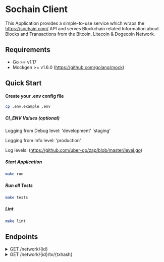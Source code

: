 # Sochain Client

This Application provides a simple-to-use service which wraps the https://sochain.com/ API and serves Blockchain related Information about Blocks and Transactions from the Bitcoin, Litecoin & Dogecoin Network.

## Requirements
- Go >= v1.17
- Mockgen >= v1.6.0 (https://github.com/golang/mock)

## Quick Start

#### Create your .env config file
```bash
cp .env.example .env
```

##### CI_ENV Values (optional)
Logging from Debug level:
'development'
'staging'

Logging from Info level:
'production'

Log levels: (https://github.com/uber-go/zap/blob/master/level.go)

##### Start Application
```bash
make run
```

##### Run all Tests
```bash
make tests
```

##### Lint
```bash
make lint
```

## Endpoints

<details><summary>GET /network/{id} </summary>
<p>

### Description:

Returns the latest block of choosen network {id} including the last 10 transactions.

Optional a specific block can be fetched by providing either the **height** of a block or its **blockhash**.
NOTE: Timestamps are formatted in **RFC3339** for increased readability, unification & timezone informations. (https://datatracker.ietf.org/doc/html/rfc3339)

### Parameters:
Content-Type: **application/json**

**Path Param:**
*required*
Name: *id*
Type: string
Values: 'BTC', 'LTC', 'DOGE'

**Query:**
*optional*
Name: *blockhash*
Type: string
Desc: Has to be a valid SHA-256 blockhash of the corresponding network.
Example BTC Blockhash: "00000000000000000008fa3759141044ae3db1e6ec222e114651354f58d5cc42"

**Query:**
*optional*
Name: *height*
Type: int
Desc: Has to be a valid block height of the corresponding network.
Example: 729446


### Request example
curl --location --request GET 'http://localhost:8080/network/btc'

### Example Response Body:

```json
{
    "blocknumber": 729576,
    "timestamp": "2022-03-29T18:00:12+02:00",
    "previoushash": "00000000000000000002468013524b804a49edc02e2100772d046f010006699c",
    "nexthash": "",
    "size": 1385079,
    "transactions": [
        {
            "txid": "b09201c3df876de5e785ed8cec6b6ef83e9f00228959ecb015d3a0dfc48edf08",
            "time": "2022-03-29T18:00:12+02:00",
            "fee": "0.0",
            "sent_value": "6.32374561"
        },
        {
            "txid": "6f86fe618a57bcc98e89270b41a4bb9aa8ca32614eab768b153d558fecacf01f",
            "time": "2022-03-29T18:00:12+02:00",
            "fee": "0.00047750",
            "sent_value": "0.06531446"
        },
        {
            "txid": "1e1784fa064b42377c5c4a31437a162125b8fcfcd6beb08173b66a7346163fbe",
            "time": "2022-03-29T18:00:12+02:00",
            "fee": "0.00040200",
            "sent_value": "1.39669721"
        },
        {
            "txid": "5d8c46f7ff3957e20d4bc5359b03f87b9bb5e7cd032c17bbf4cf6f9043453fa6",
            "time": "2022-03-29T18:00:12+02:00",
            "fee": "0.00045000",
            "sent_value": "0.00345129"
        },
        {
            "txid": "87d67b541dea2d719e95402dc15e821fdd117c7c2a491b4572dddf54519cc321",
            "time": "2022-03-29T18:00:12+02:00",
            "fee": "0.00062400",
            "sent_value": "0.02982970"
        },
        {
            "txid": "346e30ac98e72bb7972e749e5b39a0b26200565246051ac170c98ced7b233f65",
            "time": "2022-03-29T18:00:12+02:00",
            "fee": "0.00045000",
            "sent_value": "0.02270601"
        },
        {
            "txid": "dacbe54480f426e0a92a774221849430061c64db9032c86b28aa661fc1127d39",
            "time": "2022-03-29T18:00:12+02:00",
            "fee": "0.00028800",
            "sent_value": "1.97494441"
        },
        {
            "txid": "13cb8247709d4c20d61db19efae6dd34aec325a809cbbd360854b5724440726f",
            "time": "2022-03-29T18:00:12+02:00",
            "fee": "0.00042485",
            "sent_value": "0.51118484"
        },
        {
            "txid": "e2207191530658599384af48071ed827654835fa0218293360aa5488805f0d29",
            "time": "2022-03-29T18:00:12+02:00",
            "fee": "0.00100000",
            "sent_value": "0.97692110"
        },
        {
            "txid": "b9b314f1504842e90c1a1678aa35b559dc18bf90668aa48157c592d0c92db839",
            "time": "2022-03-29T18:00:12+02:00",
            "fee": "0.00116768",
            "sent_value": "0.25535031"
        }
    ]
}
```

### Responses:
200 OK
400 Bad Request
404 Not Found
500 Internal Server Error

</p>
</details>

<details><summary>GET /network/{id}/tx/{txhash} </summary>
<p>

### Description:

Returns a specific transaction.

NOTE: Timestamps are formatted in **RFC3339** for increased readability, unification & timezone informations. (https://datatracker.ietf.org/doc/html/rfc3339)

### Parameters:
Content-Type: **application/json**

**Path Param:**
*required*
Name: *id*
Type: string
Values: 'BTC', 'LTC', 'DOGE'

**Path Param:**
*required*
Name: *txhash*
Type: string
Desc: Has to be a valid SHA-256 blockhash of the corresponding network.
Example BTC transaction hash: "7496d0464cc324467f16bdec3db1a088a609c500fec6b9d123c0a22813f9983c"

### Request example
curl --location --request GET 'http://localhost:8080/network/btc/tx/2b068b203412a81666d8fc9e662eac81bca9cc881b354d5164039f571a078ddd'

### Example Response Body:

```json
{
    "txid": "2b068b203412a81666d8fc9e662eac81bca9cc881b354d5164039f571a078ddd",
    "time": "2022-03-29T12:23:39+02:00",
    "fee": "0.00000501",
    "sent_value": "0.10939511"
}
```

### Responses:
200 OK
400 Bad Request
404 Not Found
500 Internal Server Error

</p>
</details>